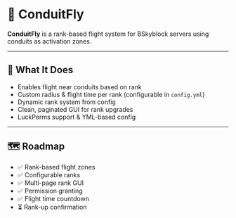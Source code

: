 # 🚀 ConduitFly 

**ConduitFly** is a rank-based flight system for BSkyblock servers using conduits as activation zones.

---

## 🔧 What It Does
- Enables flight near conduits based on rank
- Custom radius & flight time per rank (configurable in `config.yml`)
- Dynamic rank system from config
- Clean, paginated GUI for rank upgrades
- LuckPerms support & YML-based config

---

## 🗺️ Roadmap
- ✅ Rank-based flight zones
- ✅ Configurable ranks
- ✅ Multi-page rank GUI
- ✅ Permission granting
- ✅ Flight time countdown
- ⏳ Rank-up confirmation
